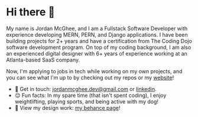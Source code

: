 # Hi there 👋
My name is Jordan McGhee, and I am a Fullstack Software Developer with experience developing MERN, PERN, and Django applications. I have been building projects for 2+ years and have a certification from The Coding Dojo software development program. On top of my coding background, I am also an experienced digital designer with 6+ years of experience working at an Atlanta-based SaaS company. 

Now, I'm applying to jobs in tech while working on my own projects, and you can see what I'm up to by checking out my repos or my [website](https://jordanmcghee-portfolio.web.app/)!

- 💬 Get in touch: [jordanmcghee.dev@gmail.com](mailto:jordanmcghee.dev@gmail.com) or [linkedin](https://www.linkedin.com/in/jordan-mcghee-048939117/).
- 😌 Fun facts: In my spare time (that isn't spent coding), I enjoy weightlifting, playing sports, and being active with my dog!
- 🎨 View my design work: [my behance page](https://www.behance.net/jordanmcghee)!
